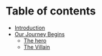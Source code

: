 # Table of contents

* [Introduction](README.md)
* [Our Journey Begins](our-journey-begins/README.md)
  * [The hero](our-journey-begins/the-hero.md)
  * [The Villain](our-journey-begins/the-villain.md)
